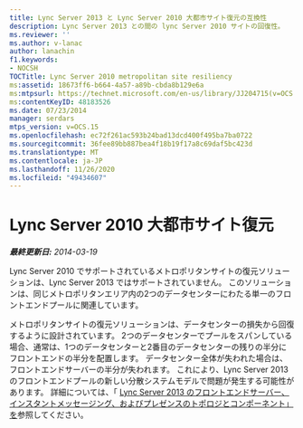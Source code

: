 ```yaml
---
title: Lync Server 2013 と Lync Server 2010 大都市サイト復元の互換性
description: Lync Server 2013 との間の lync Server 2010 サイトの回復性。
ms.reviewer: ''
ms.author: v-lanac
author: lanachin
f1.keywords:
- NOCSH
TOCTitle: Lync Server 2010 metropolitan site resiliency
ms:assetid: 18673ff6-b664-4a57-a89b-cbda8b129e6a
ms:mtpsurl: https://technet.microsoft.com/en-us/library/JJ204715(v=OCS.15)
ms:contentKeyID: 48183526
ms.date: 07/23/2014
manager: serdars
mtps_version: v=OCS.15
ms.openlocfilehash: ec72f261ac593b24bad13dcd400f495ba7ba0722
ms.sourcegitcommit: 36fee89bb887bea4f18b19f17a8c69daf5bc423d
ms.translationtype: MT
ms.contentlocale: ja-JP
ms.lasthandoff: 11/26/2020
ms.locfileid: "49434607"
---
```

# <a name="lync-server-2010-metropolitan-site-resiliency"></a>Lync Server 2010 大都市サイト復元

<div data-xmlns="http://www.w3.org/1999/xhtml">

<div class="topic" data-xmlns="http://www.w3.org/1999/xhtml" data-msxsl="urn:schemas-microsoft-com:xslt" data-cs="https://msdn.microsoft.com/">

<div data-asp="https://msdn2.microsoft.com/asp">



</div>

<div id="mainSection">

<div id="mainBody">

<span> </span>

_**最終更新日:** 2014-03-19_

Lync Server 2010 でサポートされているメトロポリタンサイトの復元ソリューションは、Lync Server 2013 ではサポートされていません。 このソリューションは、同じメトロポリタンエリア内の2つのデータセンターにわたる単一のフロントエンドプールに関連しています。

メトロポリタンサイトの復元ソリューションは、データセンターの損失から回復するように設計されています。 2つのデータセンターでプールをスパンしている場合、通常は、1つのデータセンターと2番目のデータセンターの残りの半分にフロントエンドの半分を配置します。 データセンター全体が失われた場合は、フロントエンドサーバーの半分が失われます。 これにより、Lync Server 2013 のフロントエンドプールの新しい分散システムモデルで問題が発生する可能性があります。 詳細については、「 [Lync Server 2013 のフロントエンドサーバー、インスタントメッセージング、およびプレゼンスのトポロジとコンポーネント」を](lync-server-2013-topologies-and-components-for-front-end-servers-instant-messaging-and-presence.md)参照してください。

</div>

<span> </span>

</div>

</div>

</div>

